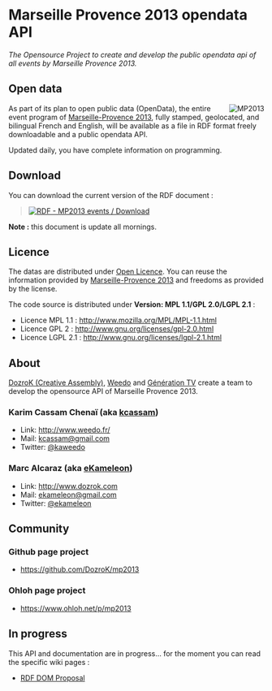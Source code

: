 # Marseille Provence 2013 opendata API

_The Opensource Project to create and develop the public opendata api of all events by Marseille Provence 2013._

## Open data

<a href="http://www.mp2013.fr"><img src="https://raw.github.com/DozroK/mp2013/master/images/logo.png" alt="MP2013" title="MP2013" align="right" /></a>
As part of its plan to open public data (OpenData), the entire event program of [Marseille-Provence 2013](http://www.mp2013.fr), fully stamped, geolocated, and bilingual French and English, will be available as a file in RDF format freely downloadable and a public opendata API.

Updated daily, you have complete information on programming.

## Download

You can download the current version of the RDF document :

><a href="http://api.mp2013.fr/rdf" title="RDF - MP2013 events"> <img border="0" src="http://www.w3.org/RDF/icons/rdf_w3c_button.32" alt="RDF - MP2013 events / Download"/></a>

**Note :** this document is update all mornings.

## Licence

The datas are distributed under [Open Licence](http://www.data.gouv.fr/Licence-Ouverte-Open-Licence). You can reuse the information provided by [Marseille-Provence 2013](http://www.mp2013.fr) and freedoms as provided by the license.

The code source is distributed under **Version: MPL 1.1/GPL 2.0/LGPL 2.1** :

* Licence MPL 1.1 : http://www.mozilla.org/MPL/MPL-1.1.html
* Licence GPL 2 : http://www.gnu.org/licenses/gpl-2.0.html
* Licence LGPL 2.1 : http://www.gnu.org/licenses/lgpl-2.1.html

## About

[DozroK (Creative Assembly)](http://www.dozrok.com/), [Weedo](http://www.weedo.fr/) and [Génération TV](http://www.generation-tv.com/) create a team to develop the opensource API of Marseille Provence 2013.

### Karim Cassam Chenaï (aka [kcassam](https://github.com/kcassam))
* Link: http://www.weedo.fr/
* Mail: kcassam@gmail.com
* Twitter: [@kaweedo](https://twitter.com/kaweedo)

### Marc Alcaraz (aka [eKameleon](https://github.com/ekameleon))
* Link: http://www.dozrok.com
* Mail: ekameleon@gmail.com
* Twitter: [@ekameleon](https://twitter.com/ekameleon)

## Community

### Github page project
* https://github.com/DozroK/mp2013

### Ohloh page project
 * https://www.ohloh.net/p/mp2013

## In progress

This API and documentation are in progress… for the moment you can read the specific wiki pages :
* [RDF DOM Proposal](https://github.com/DozroK/mp2013/wiki/RDF---DOM-Proposal)
